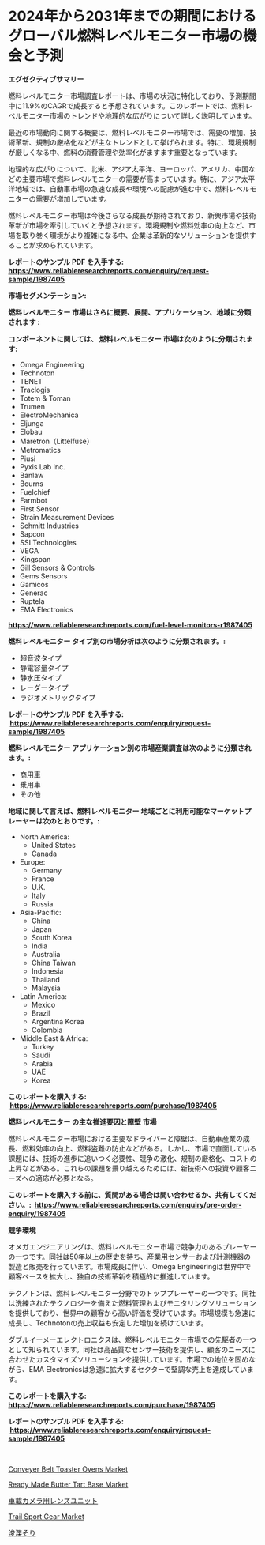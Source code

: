 <p><h1>2024年から2031年までの期間におけるグローバル燃料レベルモニター市場の機会と予測</h1></p><p><strong>エグゼクティブサマリー</strong></p>
<p><p>燃料レベルモニター市場調査レポートは、市場の状況に特化しており、予測期間中に11.9%のCAGRで成長すると予想されています。このレポートでは、燃料レベルモニター市場のトレンドや地理的な広がりについて詳しく説明しています。</p><p>最近の市場動向に関する概要は、燃料レベルモニター市場では、需要の増加、技術革新、規制の厳格化などが主なトレンドとして挙げられます。特に、環境規制が厳しくなる中、燃料の消費管理や効率化がますます重要となっています。</p><p>地理的な広がりについて、北米、アジア太平洋、ヨーロッパ、アメリカ、中国などの主要市場で燃料レベルモニターの需要が高まっています。特に、アジア太平洋地域では、自動車市場の急速な成長や環境への配慮が進む中で、燃料レベルモニターの需要が増加しています。</p><p>燃料レベルモニター市場は今後さらなる成長が期待されており、新興市場や技術革新が市場を牽引していくと予想されます。環境規制や燃料効率の向上など、市場を取り巻く環境がより複雑になる中、企業は革新的なソリューションを提供することが求められています。</p></p>
<p><strong>レポートのサンプル PDF を入手する: <a href="https://www.reliableresearchreports.com/enquiry/request-sample/1987405">https://www.reliableresearchreports.com/enquiry/request-sample/1987405</a></strong></p>
<p><strong>市場セグメンテーション:</strong></p>
<p><strong> 燃料レベルモニター 市場はさらに概要、展開、アプリケーション、地域に分類されます :</strong></p>
<p><strong>コンポーネントに関しては、 燃料レベルモニター 市場は次のように分類されます: &nbsp;</strong></p>
<p><ul><li>Omega Engineering</li><li>Technoton</li><li>TENET</li><li>Traclogis</li><li>Totem & Toman</li><li>Trumen</li><li>ElectroMechanica</li><li>Eljunga</li><li>Elobau</li><li>Maretron（Littelfuse）</li><li>Metromatics</li><li>Piusi</li><li>Pyxis Lab Inc.</li><li>Banlaw</li><li>Bourns</li><li>Fuelchief</li><li>Farmbot</li><li>First Sensor</li><li>Strain Measurement Devices</li><li>Schmitt Industries</li><li>Sapcon</li><li>SSI Technologies</li><li>VEGA</li><li>Kingspan</li><li>Gill Sensors & Controls</li><li>Gems Sensors</li><li>Gamicos</li><li>Generac</li><li>Ruptela</li><li>EMA Electronics</li></ul></p>
<p><strong><a href="https://www.reliableresearchreports.com/fuel-level-monitors-r1987405">https://www.reliableresearchreports.com/fuel-level-monitors-r1987405</a></strong></p>
<p><strong> 燃料レベルモニター タイプ別の市場分析は次のように分類されます。:</strong></p>
<p><ul><li>超音波タイプ</li><li>静電容量タイプ</li><li>静水圧タイプ</li><li>レーダータイプ</li><li>ラジオメトリックタイプ</li></ul></p>
<p><strong>レポートのサンプル PDF を入手する: &nbsp;<a href="https://www.reliableresearchreports.com/enquiry/request-sample/1987405">https://www.reliableresearchreports.com/enquiry/request-sample/1987405</a></strong></p>
<p><strong> 燃料レベルモニター アプリケーション別の市場産業調査は次のように分類されます。:</strong></p>
<p><ul><li>商用車</li><li>乗用車</li><li>その他</li></ul></p>
<p><strong>地域に関して言えば、燃料レベルモニター 地域ごとに利用可能なマーケットプレーヤーは次のとおりです。:</strong></p>
<p><ul>
    <li>
        North America:
        <ul>
            <li>United States</li>
            <li>Canada</li>
        </ul>
    </li>
    <li>
        Europe:
        <ul>
            <li>Germany</li>
            <li>France</li>
            <li>U.K.</li>
            <li>Italy</li>
            <li>Russia</li>
        </ul>
    </li>
    <li>
        Asia-Pacific:
        <ul>
            <li>China</li>
            <li>Japan</li>
            <li>South Korea</li>
            <li>India</li>
            <li>Australia</li>
            <li>China Taiwan</li>
            <li>Indonesia</li>
            <li>Thailand</li>
            <li>Malaysia</li>
        </ul>
    </li>
    <li>
        Latin America:
        <ul>
            <li>Mexico</li>
            <li>Brazil</li>
            <li>Argentina Korea</li>
            <li>Colombia</li>
        </ul>
    </li>
    <li>
        Middle East & Africa:
        <ul>
            <li>Turkey</li>
            <li>Saudi</li>
            <li>Arabia</li>
            <li>UAE</li>
            <li>Korea</li>
        </ul>
    </li>
    </ul></p>
<p><strong>このレポートを購入する: &nbsp;<a href="https://www.reliableresearchreports.com/purchase/1987405">https://www.reliableresearchreports.com/purchase/1987405</a></strong></p>
<p><strong>燃料レベルモニター の主な推進要因と障壁 市場</strong></p>
<p><p>燃料レベルモニター市場における主要なドライバーと障壁は、自動車産業の成長、燃料効率の向上、燃料盗難の防止などがある。しかし、市場で直面している課題には、技術の進歩に追いつく必要性、競争の激化、規制の厳格化、コストの上昇などがある。これらの課題を乗り越えるためには、新技術への投資や顧客ニーズへの適応が必要となる。</p></p>
<p><strong>このレポートを購入する前に、質問がある場合は問い合わせるか、共有してください。:&nbsp; <a href="https://www.reliableresearchreports.com/enquiry/pre-order-enquiry/1987405">https://www.reliableresearchreports.com/enquiry/pre-order-enquiry/1987405</a></strong></p>
<p><strong>競争環境</strong></p>
<p><p>オメガエンジニアリングは、燃料レベルモニター市場で競争力のあるプレーヤーの一つです。同社は50年以上の歴史を持ち、産業用センサーおよび計測機器の製造と販売を行っています。市場成長に伴い、Omega Engineeringは世界中で顧客ベースを拡大し、独自の技術革新を積極的に推進しています。</p><p>テクノトンは、燃料レベルモニター分野でのトッププレーヤーの一つです。同社は洗練されたテクノロジーを備えた燃料管理およびモニタリングソリューションを提供しており、世界中の顧客から高い評価を受けています。市場規模も急速に成長し、Technotonの売上収益も安定した増加を続けています。</p><p>ダブルイーメーエレクトロニクスは、燃料レベルモニター市場での先駆者の一つとして知られています。同社は高品質なセンサー技術を提供し、顧客のニーズに合わせたカスタマイズソリューションを提供しています。市場での地位を固めながら、EMA Electronicsは急速に拡大するセクターで堅調な売上を達成しています。</p></p>
<p><strong>このレポートを購入する: &nbsp; <a href="https://www.reliableresearchreports.com/purchase/1987405">https://www.reliableresearchreports.com/purchase/1987405</a></strong></p>
<p><strong>レポートのサンプル PDF を入手する: &nbsp;<a href="https://www.reliableresearchreports.com/enquiry/request-sample/1987405">https://www.reliableresearchreports.com/enquiry/request-sample/1987405</a></strong><strong></strong></p>
<p>&nbsp;</p>
<p><p><a href="https://github.com/gracielawharr/Market-Research-Report-List-1/blob/main/conveyer-belt-toaster-ovens-market.md">Conveyer Belt Toaster Ovens Market</a></p><p><a href="https://issuu.com/reportprime-2/docs/ready-made-butter-tart-base-market-_299af496cffbf6">Ready Made Butter Tart Base Market</a></p><p><a href="https://github.com/RudyBoyer2017/Market-Research-Report-List-1/blob/main/4540191118242.md">車載カメラ用レンズユニット</a></p><p><a href="https://github.com/edytherolanlouisejk1miz0wig/Market-Research-Report-List-3/blob/main/trail-sport-gear-market.md">Trail Sport Gear Market</a></p><p><a href="https://github.com/BrionnaBoyle/Market-Research-Report-List-1/blob/main/4532520118243.md">浚渫そり</a></p></p>